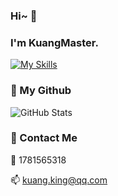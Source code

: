 ### Hi~ 👋
### I'm KuangMaster.

[![My Skills](https://skillicons.dev/icons?i=java,c,py,html,vue,git,github,vscode,idea,docker,linux,nginx,md,mysql,redis)](https://skillicons.dev)

### :turtle: My Github

![GitHub Stats](https://github-readme-stats.vercel.app/api?username=KuangMaster&count_private=true&show_icons=true)

### :couple: Contact Me

:penguin: 1781565318

:mailbox: kuang.king@qq.com
